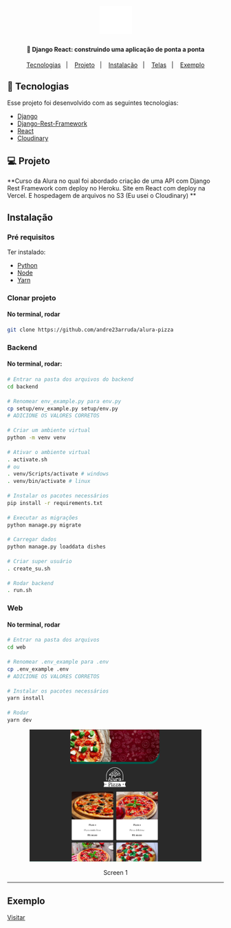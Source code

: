 <h1 align="center">
    <img alt="Alura Pizza" src=".github/logo.svg" width="75px" />
</h1>

<h4 align="center">
  🚀 Django React: construindo uma aplicação de ponta a ponta
</h4>


<p align="center">
  <a href="#-tecnologias">Tecnologias</a>&nbsp;&nbsp;&nbsp;|&nbsp;&nbsp;&nbsp;
  <a href="#-projeto">Projeto</a>&nbsp;&nbsp;&nbsp;|&nbsp;&nbsp;&nbsp;
  <a href="#instalação">Instalação</a>&nbsp;&nbsp;&nbsp;|&nbsp;&nbsp;&nbsp;
  <a href="#telas">Telas</a>&nbsp;&nbsp;&nbsp;|&nbsp;&nbsp;&nbsp;
  <a href="#exemplo">Exemplo</a>
</p>

## 🚀 Tecnologias

Esse projeto foi desenvolvido com as seguintes tecnologias:

- [Django](https://www.djangoproject.com/)
- [Django-Rest-Framework](https://www.django-rest-framework.org/)
- [React](https://reactjs.org)
- [Cloudinary](https://cloudinary.com/)

## 💻 Projeto
**Curso da Alura no qual foi abordado criação de uma API com Django Rest Framework com deploy no Heroku. Site em React com deploy na Vercel. E hospedagem de arquivos no S3 (Eu usei o Cloudinary) **

## Instalação
### Pré requisitos
Ter instalado:
- [Python](https://www.python.org/downloads/)
- [Node](https://nodejs.org/en/download/)
- [Yarn](https://classic.yarnpkg.com/en/docs/install/)


### Clonar projeto
#### No terminal, rodar
```sh
git clone https://github.com/andre23arruda/alura-pizza
```

### Backend
#### No terminal, rodar:
```sh
# Entrar na pasta dos arquivos do backend
cd backend

# Renomear env_example.py para env.py
cp setup/env_example.py setup/env.py
# ADICIONE OS VALORES CORRETOS

# Criar um ambiente virtual
python -m venv venv

# Ativar o ambiente virtual
. activate.sh
# ou
. venv/Scripts/activate # windows
. venv/bin/activate # linux

# Instalar os pacotes necessários
pip install -r requirements.txt

# Executar as migrações
python manage.py migrate

# Carregar dados
python manage.py loaddata dishes

# Criar super usuário
. create_su.sh

# Rodar backend
. run.sh
```

### Web
#### No terminal, rodar
```sh
# Entrar na pasta dos arquivos
cd web

# Renomear .env_example para .env
cp .env_example .env
# ADICIONE OS VALORES CORRETOS

# Instalar os pacotes necessários
yarn install

# Rodar
yarn dev
```

<div align="center">
    <img alt="Screen 1" title="Screen 1" src=".github/web_1.png?raw=true" width="400px" />
</div>
<p align="center">Screen 1</p>
<hr>



## Exemplo
<a href="https://andrearruda-alura-pizza.vercel.app/" target="_blank">Visitar</a>
